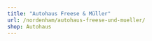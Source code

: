 ```yaml
---
title: "Autohaus Freese & Müller"
url: /nordenham/autohaus-freese-und-mueller/
shop: Autohaus
---
```

